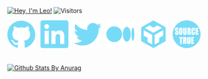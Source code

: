 [![Hey, I'm Leo!](https://pimp-my-readme.webapp.io/pimp-my-readme/sliding-text?emojis=1f468-200d-1f4bb&text=Hey%252C%2520I%27m%2520Leo%21)](https://stesel.netlify.app/)
![Visitors](https://visitor-badge.laobi.icu/badge?page_id=stesel.stesel&left_color=darkslategray&right_color=palevioletred)
<br/>

[![GitHub](icons/github.svg)](https://github.com/stesel)
&#160;
[![LinkedIn](icons/linkedin.svg)](https://www.linkedin.com/in/leonid-trofymchuk-2a976460)
&#160;
[![Twitter](icons/twitter.svg)](https://twitter.com/Stesel23)
&#160;
[![Medium](icons/medium.svg)](https://medium.com/@stesel23)
&#160;
[![CodeSandbox](icons/codesandbox.svg)](https://codesandbox.io/u/stesel)
&#160;
[![SourceTrue](icons/sourcetrue.svg)](https://medium.com/source-true)
<br/>
<br/>
<br/>
[![Github Stats By Anurag](https://github-readme-stats.vercel.app/api?username=stesel&show_icons=true&theme=dracula)](https://github.com/anuraghazra/github-readme-stats)
